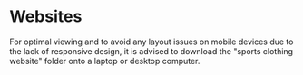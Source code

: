 # Websites
For optimal viewing and to avoid any layout issues on mobile devices due to the lack of responsive design, it is advised to download the "sports clothing website" folder onto a laptop or desktop computer.
